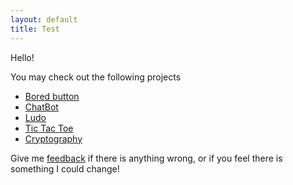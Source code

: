 ```yaml
---
layout: default
title: Test
---
```


Hello!

You may check out the following projects

- [Bored button](/bored.html)
- [ChatBot](/chatbot.html)
- [Ludo](/game.html)
- [Tic Tac Toe](/tic-tac-toe.html)
- [Cryptography](/cryptography)

Give me [feedback](/contact) if there is anything wrong, or if you feel there is something I could change!
